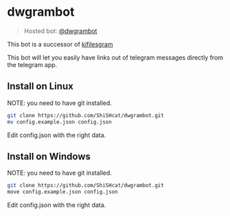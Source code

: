# dwgrambot
> Hosted bot: [@dwgrambot](https://t.me/dwgrambot)

This bot is a successor of [kifilesgram](https://github.com/ShiSHcat/kifilesgram)

This bot will let you easily have links out of telegram messages directly from the telegram app.
## Install on Linux
NOTE: you need to have git installed.
```bash
git clone https://github.com/ShiSHcat/dwgrambot.git
mv config.example.json config.json
```
Edit config.json with the right data.
## Install on Windows
NOTE: you need to have git installed.
```bash
git clone https://github.com/ShiSHcat/dwgrambot.git
move config.example.json config.json
```
Edit config.json with the right data.
